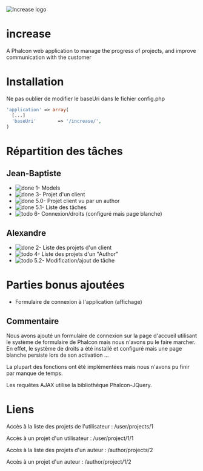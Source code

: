 ![Increase logo](http://open-beer.kobject.net/img/Increase.png "Increase logo")
# increase
A Phalcon web application to manage the progress of projects, and improve communication with the customer

# Installation

Ne pas oublier de modifier le baseUri dans le fichier config.php

```php
'application' => array(
  [...]
  'baseUri'        => '/increase/',
)
```

# Répartition des tâches

## Jean-Baptiste
- ![done](https://cdn2.iconfinder.com/data/icons/free-basic-icon-set-2/300/11-24.png) 1- Models
- ![done](https://cdn2.iconfinder.com/data/icons/free-basic-icon-set-2/300/11-24.png) 3- Projet d'un client
- ![done](https://cdn2.iconfinder.com/data/icons/free-basic-icon-set-2/300/11-24.png) 5.0- Projet client vu par un author
- ![done](https://cdn2.iconfinder.com/data/icons/free-basic-icon-set-2/300/11-24.png) 5.1- Liste des tâches
- ![todo](https://cdn2.iconfinder.com/data/icons/free-basic-icon-set-2/300/17-24.png) 6- Connexion/droits (configuré mais page blanche)

## Alexandre
- ![done](https://cdn2.iconfinder.com/data/icons/free-basic-icon-set-2/300/11-24.png) 2- Liste des projets d'un client
- ![todo](https://cdn2.iconfinder.com/data/icons/free-basic-icon-set-2/300/17-24.png) 4- Liste des projets d'un "Author"
- ![todo](https://cdn2.iconfinder.com/data/icons/free-basic-icon-set-2/300/17-24.png) 5.2- Modification/ajout de tâche

# Parties bonus ajoutées

- Formulaire de connexion à l'application (affichage)


## Commentaire

Nous avons ajouté un formulaire de connexion sur la page d'accueil utilisant le système de formulaire de Phalcon mais nous n'avons pu le faire marcher. En effet, le système de droits a été installé et configuré mais une page blanche persiste lors de son activation ...

La plupart des fonctions ont été implémentées mais nous n'avons pu finir par manque de temps.

Les requêtes AJAX utilise la bibliothèque Phalcon-JQuery.

# Liens

Accès à la liste des projets de l'utilisateur : /user/projects/1

Accès à un projet d'un utilisateur : /user/project/1/1

Accès à la liste des projets d'un auteur : /author/projects/2

Accès à un projet d'un auteur : /author/project/1/2
